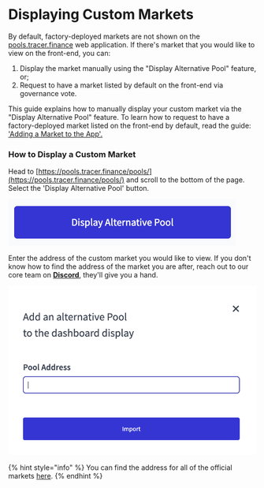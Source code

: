 # Displaying Custom Markets

By default, factory-deployed markets are not shown on the [pools.tracer.finance](https://pools.tracer.finance/) web application. If there's market that you would like to view on the front-end, you can:

1. Display the market manually using the "Display Alternative Pool" feature, or;
2. Request to have a market listed by default on the front-end via governance vote.&#x20;

This guide explains how to manually display your custom market via the "Display Alternative Pool" feature. To learn how to request to have a factory-deployed market listed on the front-end by default, read the guide: ['Adding a Market to the App'.](https://pools.docs.tracer.finance/factory/pools-factory/adding-a-market-to-the-app)

### How to Display a Custom Market

Head to [https://pools.tracer.finance/pools/](https://pools.tracer.finance/pools/) and scroll to the bottom of the page. Select the 'Display Alternative Pool' button.&#x20;

![](<../../.gitbook/assets/Screen Shot 2022-06-28 at 5.01.33 pm.png>)

Enter the address of the custom market you would like to view. If you don't know how to find the address of the market you are after, reach out to our core team on [**Discord**](http://discord.gg/tracerdao), they'll give you a hand.&#x20;

![](<../../.gitbook/assets/Screen Shot 2022-06-28 at 5.02.57 pm.png>)

{% hint style="info" %}
You can find the address for all of the official markets [here](https://pools.docs.tracer.finance/advanced-topics/markets-arbitrum-one).
{% endhint %}
